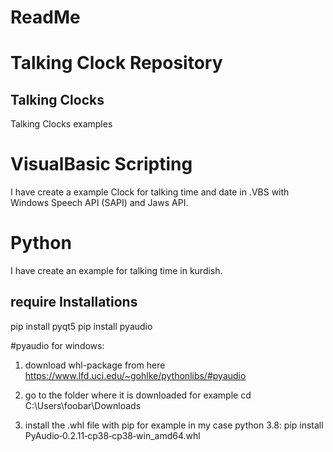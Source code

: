 # ReadMe
# Talking Clock Repository
## Talking Clocks
Talking Clocks examples

# VisualBasic Scripting
I have create a example Clock for talking time and date in .VBS with Windows Speech API (SAPI) and Jaws API.

# Python
I have create an example for talking time in kurdish.

## require Installations
pip install pyqt5
pip install pyaudio

#pyaudio for windows:
1. download whl-package from here
https://www.lfd.uci.edu/~gohlke/pythonlibs/#pyaudio

2. go to the folder where it is downloaded for example cd C:\Users\foobar\Downloads

3. install the .whl file with pip for example in my case python 3.8:
pip install PyAudio‑0.2.11‑cp38‑cp38‑win_amd64.whl